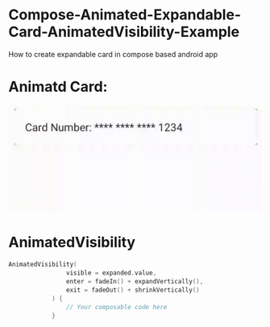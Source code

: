 # Compose-Animated-Expandable-Card-AnimatedVisibility-Example
How to create expandable card in compose based android app

# Animatd Card:

<img src="https://github.com/dheeraj-bhadoria/Compose-Animated-Expandable-Card-AnimatedVisibility-Example/blob/main/expandablesmallgif.gif">

# AnimatedVisibility

```kotlin
AnimatedVisibility(
                visible = expanded.value,
                enter = fadeIn() + expandVertically(),
                exit = fadeOut() + shrinkVertically()
            ) {
                // Your composable code here 
            }
```

